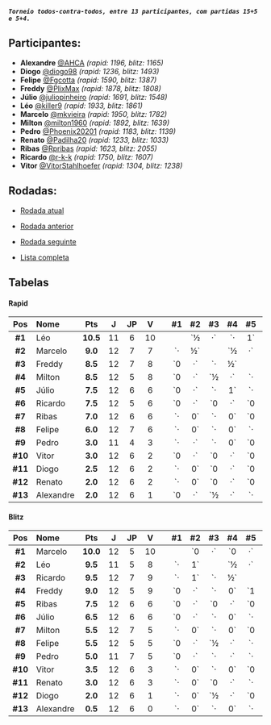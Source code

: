***`Torneio todos-contra-todos, entre 13 participantes, com partidas 15+5 e 5+4.`***

## Participantes:

* **Alexandre** [@AHCA](https://www.lichess.org/@/AHCA) *(rapid: 1196, blitz: 1165)*
* **Diogo** [@diogo98](https://www.lichess.org/@/diogo98) *(rapid: 1236, blitz: 1493)*
* **Felipe** [@Fgcotta](https://www.lichess.org/@/Fgcotta) *(rapid: 1590, blitz: 1387)*
* **Freddy** [@PlixMax](https://www.lichess.org/@/PlixMax) *(rapid: 1878, blitz: 1808)*
* **Júlio** [@juliopinheiro](https://www.lichess.org/@/juliopinheiro) *(rapid: 1691, blitz: 1548)*
* **Léo** [@killer9](https://www.lichess.org/@/killer9) *(rapid: 1933, blitz: 1861)*
* **Marcelo** [@mkvieira](https://www.lichess.org/@/mkvieira) *(rapid: 1950, blitz: 1782)*
* **Milton** [@milton1960](https://www.lichess.org/@/milton1960) *(rapid: 1892, blitz: 1639)*
* **Pedro** [@Phoenix20201](https://www.lichess.org/@/Phoenix20201) *(rapid: 1183, blitz: 1139)*
* **Renato** [@Padilha20](https://www.lichess.org/@/Padilha20) *(rapid: 1233, blitz: 1033)*
* **Ribas** [@Rpribas](https://www.lichess.org/@/Rpribas) *(rapid: 1623, blitz: 2055)*
* **Ricardo** [@r-k-k](https://www.lichess.org/@/r-k-k) *(rapid: 1750, blitz: 1607)*
* **Vitor** [@VitorStahlhoefer](https://www.lichess.org/@/VitorStahlhoefer) *(rapid: 1304, blitz: 1238)*

## Rodadas:

* [Rodada atual](https://grupo-de-xadrez.github.io/rodadas/13)

* [Rodada anterior](https://grupo-de-xadrez.github.io/rodadas/12)

* [Rodada seguinte](https://grupo-de-xadrez.github.io/rodadas/14)

* [Lista completa](https://grupo-de-xadrez.github.io/rodadas)

## Tabelas

#### Rapid

| Pos | Nome | Pts | J | JP | V | | \#1 | \#2 | \#3 | \#4 | \#5 | \#6 | \#7 | \#8 | \#9 | \#10 | \#11 | \#12 | \#13 |
| :---: | :--- | :---: | :---: | :---: | :---: | :---: | :---: | :---: | :---: | :---: | :---: | :---: | :---: | :---: | :---: | :---: | :---: | :---: | :---: |
| **\#1** | Léo | **10.5** | 11 | 6 | 10 | |  | `½|·` | `·|1` | `·|1` | `·|1` | `·|1` | `1|·` | `1|·` | `·|·` | `·|1` | `1|·` | `1|·` | `·|1` |
| **\#2** | Marcelo | **9.0** | 12 | 7 | 7 | | `·|½` |  | `½|·` | `·|½` | `0|·` | `·|1` | `1|·` | `1|·` | `1|·` | `·|1` | `·|1` | `·|1` | `·|½` |
| **\#3** | Freddy | **8.5** | 12 | 7 | 8 | | `0|·` | `·|½` |  | `0|·` | `1|·` | `·|1` | `·|1` | `0|·` | `·|1` | `·|1` | `·|1` | `·|1` | `1|·` |
| **\#4** | Milton | **8.5** | 12 | 5 | 8 | | `0|·` | `½|·` | `·|1` |  | `1|·` | `·|0` | `·|1` | `0|·` | `·|1` | `1|·` | `1|·` | `1|·` | `·|1` |
| **\#5** | Júlio | **7.5** | 12 | 6 | 6 | | `0|·` | `·|1` | `·|0` | `·|0` |  | `½|·` | `½|·` | `·|1` | `1|·` | `·|½` | `·|1` | `1|·` | `1|·` |
| **\#6** | Ricardo | **7.5** | 12 | 5 | 6 | | `0|·` | `0|·` | `0|·` | `1|·` | `·|½` |  | `½|·` | `·|1` | `·|1` | `½|·` | `1|·` | `·|1` | `·|1` |
| **\#7** | Ribas | **7.0** | 12 | 6 | 6 | | `·|0` | `·|0` | `0|·` | `0|·` | `·|½` | `·|½` |  | `·|1` | `1|·` | `1|·` | `1|·` | `1|·` | `·|1` |
| **\#8** | Felipe | **6.0** | 12 | 7 | 6 | | `·|0` | `·|0` | `·|1` | `·|1` | `0|·` | `0|·` | `0|·` |  | `·|0` | `1|·` | `·|1` | `·|1` | `1|·` |
| **\#9** | Pedro | **3.0** | 11 | 4 | 3 | | `·|·` | `·|0` | `0|·` | `0|·` | `·|0` | `0|·` | `·|0` | `1|·` |  | `0|·` | `·|1` | `1|·` | `0|·` |
| **\#10** | Vitor | **3.0** | 12 | 6 | 2 | | `0|·` | `0|·` | `0|·` | `·|0` | `½|·` | `·|½` | `·|0` | `·|0` | `·|1` |  | `·|0` | `0|·` | `1|·` |
| **\#11** | Diogo | **2.5** | 12 | 6 | 2 | | `·|0` | `0|·` | `0|·` | `·|0` | `0|·` | `·|0` | `·|0` | `0|·` | `0|·` | `1|·` |  | `·|1` | `·|½` |
| **\#12** | Renato | **2.0** | 12 | 6 | 2 | | `·|0` | `0|·` | `0|·` | `·|0` | `·|0` | `0|·` | `·|0` | `0|·` | `·|0` | `·|1` | `0|·` |  | `1|·` |
| **\#13** | Alexandre | **2.0** | 12 | 6 | 1 | | `0|·` | `½|·` | `·|0` | `0|·` | `·|0` | `0|·` | `0|·` | `·|0` | `·|1` | `·|0` | `½|·` | `·|0` |  |

#### Blitz

| Pos | Nome | Pts | J | JP | V | | \#1 | \#2 | \#3 | \#4 | \#5 | \#6 | \#7 | \#8 | \#9 | \#10 | \#11 | \#12 | \#13 |
| :---: | :--- | :---: | :---: | :---: | :---: | :---: | :---: | :---: | :---: | :---: | :---: | :---: | :---: | :---: | :---: | :---: | :---: | :---: | :---: |
| **\#1** | Marcelo | **10.0** | 12 | 5 | 10 | |  | `0|·` | `0|·` | `·|1` | `·|1` | `·|1` | `1|·` | `·|1` | `·|1` | `1|·` | `1|·` | `1|·` | `1|·` |
| **\#2** | Léo | **9.5** | 11 | 5 | 8 | | `·|1` |  | `½|·` | `1|·` | `·|1` | `1|·` | `1|·` | `·|½` | `·|·` | `1|·` | `·|1` | `·|½` | `1|·` |
| **\#3** | Ricardo | **9.5** | 12 | 7 | 9 | | `·|1` | `·|½` |  | `·|0` | `·|1` | `0|·` | `·|1` | `1|·` | `1|·` | `·|1` | `1|·` | `·|1` | `1|·` |
| **\#4** | Freddy | **9.0** | 12 | 5 | 9 | | `0|·` | `·|0` | `1|·` |  | `0|·` | `·|1` | `·|1` | `·|1` | `1|·` | `1|·` | `1|·` | `1|·` | `·|1` |
| **\#5** | Ribas | **7.5** | 12 | 6 | 6 | | `0|·` | `0|·` | `0|·` | `·|1` |  | `½|·` | `·|½` | `1|·` | `·|1` | `·|½` | `·|1` | `·|1` | `1|·` |
| **\#6** | Júlio | **6.5** | 12 | 6 | 6 | | `0|·` | `·|0` | `·|1` | `0|·` | `·|½` |  | `0|·` | `1|·` | `·|0` | `1|·` | `·|1` | `1|·` | `·|1` |
| **\#7** | Milton | **5.5** | 12 | 7 | 5 | | `·|0` | `·|0` | `0|·` | `0|·` | `½|·` | `·|1` |  | `·|1` | `1|·` | `·|1` | `·|0` | `·|0` | `1|·` |
| **\#8** | Felipe | **5.5** | 12 | 5 | 5 | | `0|·` | `½|·` | `·|0` | `0|·` | `·|0` | `·|0` | `0|·` |  | `1|·` | `·|1` | `1|·` | `1|·` | `·|1` |
| **\#9** | Pedro | **5.0** | 11 | 7 | 5 | | `0|·` | `·|·` | `·|0` | `·|0` | `0|·` | `1|·` | `·|0` | `·|0` |  | `·|1` | `·|1` | `1|·` | `·|1` |
| **\#10** | Vitor | **3.5** | 12 | 6 | 3 | | `·|0` | `·|0` | `0|·` | `·|0` | `½|·` | `·|0` | `0|·` | `0|·` | `0|·` |  | `·|1` | `1|·` | `·|1` |
| **\#11** | Renato | **3.0** | 12 | 6 | 3 | | `·|0` | `0|·` | `·|0` | `·|0` | `0|·` | `0|·` | `1|·` | `·|0` | `0|·` | `0|·` |  | `·|1` | `·|1` |
| **\#12** | Diogo | **2.0** | 12 | 6 | 1 | | `·|0` | `½|·` | `0|·` | `·|0` | `0|·` | `·|0` | `1|·` | `·|0` | `·|0` | `·|0` | `0|·` |  | `½|·` |
| **\#13** | Alexandre | **0.5** | 12 | 6 | 0 | | `·|0` | `·|0` | `·|0` | `0|·` | `·|0` | `0|·` | `·|0` | `0|·` | `0|·` | `0|·` | `0|·` | `·|½` |  |

